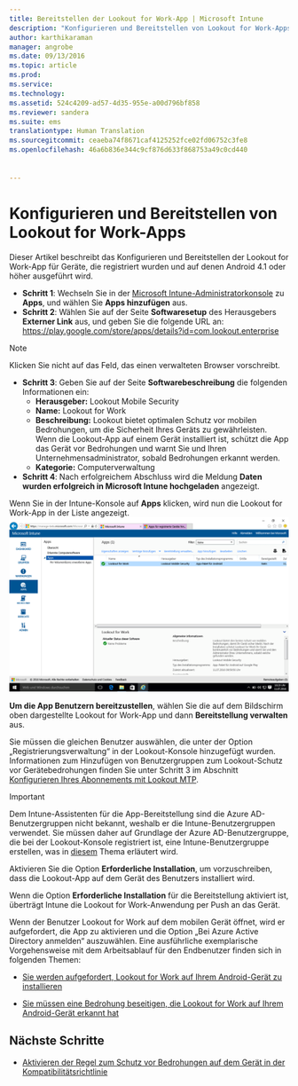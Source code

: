 ```yaml
---
title: Bereitstellen der Lookout for Work-App | Microsoft Intune
description: "Konfigurieren und Bereitstellen von Lookout for Work-Apps für Android."
author: karthikaraman
manager: angrobe
ms.date: 09/13/2016
ms.topic: article
ms.prod: 
ms.service: 
ms.technology: 
ms.assetid: 524c4209-ad57-4d35-955e-a00d796bf858
ms.reviewer: sandera
ms.suite: ems
translationtype: Human Translation
ms.sourcegitcommit: ceaeba74f8671caf4125252fce02fd06752c3fe8
ms.openlocfilehash: 46a6b836e344c9cf876d633f868753a49c0cd440


---
```


# Konfigurieren und Bereitstellen von Lookout for Work-Apps
Dieser Artikel beschreibt das Konfigurieren und Bereitstellen der Lookout for Work-App für Geräte, die registriert wurden und auf denen Android 4.1 oder höher ausgeführt wird.

* **Schritt 1**: Wechseln Sie in der [Microsoft Intune-Administratorkonsole](https://manage.microsoft.com) zu **Apps**, und wählen Sie **Apps hinzufügen** aus.   
* **Schritt 2**: Wählen Sie auf der Seite **Softwaresetup** des Herausgebers **Externer Link** aus, und geben Sie die folgende URL an: https://play.google.com/store/apps/details?id=com.lookout.enterprise
>[!NOTE]
>Klicken Sie nicht auf das Feld, das einen verwalteten Browser vorschreibt.

* **Schritt 3**: Geben Sie auf der Seite **Softwarebeschreibung** die folgenden Informationen ein:
  * **Herausgeber:** Lookout Mobile Security
  * **Name:**   Lookout for Work
  * **Beschreibung:** Lookout bietet optimalen Schutz vor mobilen Bedrohungen, um die Sicherheit Ihres Geräts zu gewährleisten. Wenn die Lookout-App auf einem Gerät installiert ist, schützt die App das Gerät vor Bedrohungen und warnt Sie und Ihren Unternehmensadministrator, sobald Bedrohungen erkannt werden.
  * **Kategorie:** Computerverwaltung
* **Schritt 4**: Nach erfolgreichem Abschluss wird die Meldung **Daten wurden erfolgreich in Microsoft Intune hochgeladen** angezeigt.

Wenn Sie in der Intune-Konsole auf **Apps** klicken, wird nun die Lookout for Work-App in der Liste angezeigt. ![Screenshot der Seite „Apps“ in der Intune-Administratorkonsole mit der Lookout for Work-App in der Liste](../media/mtp/lookout-app-listed-intune-console.png)

**Um die App Benutzern bereitzustellen**, wählen Sie die auf dem Bildschirm oben dargestellte Lookout for Work-App und dann **Bereitstellung verwalten** aus.

Sie müssen die gleichen Benutzer auswählen, die unter der Option „Registrierungsverwaltung“ in der Lookout-Konsole hinzugefügt wurden.  Informationen zum Hinzufügen von Benutzergruppen zum Lookout-Schutz vor Gerätebedrohungen finden Sie unter Schritt 3 im Abschnitt [Konfigurieren Ihres Abonnements mit Lookout MTP](set-up-your-subscription-with-lookout-mtp#configure-your-subscription-with-lookout-mtp).
>[!IMPORTANT]
> Dem Intune-Assistenten für die App-Bereitstellung sind die Azure AD-Benutzergruppen nicht bekannt, weshalb er die Intune-Benutzergruppen verwendet. Sie müssen daher auf Grundlage der Azure AD-Benutzergruppe, die bei der Lookout-Konsole registriert ist, eine Intune-Benutzergruppe erstellen, was in [diesem](plan-your-user-and-device-groups.md) Thema erläutert wird.

Aktivieren Sie die Option **Erforderliche Installation**, um vorzuschreiben, dass die Lookout-App auf dem Gerät des Benutzers installiert wird.


Wenn die Option **Erforderliche Installation** für die Bereitstellung aktiviert ist, überträgt Intune die Lookout for Work-Anwendung per Push an das Gerät.   

Wenn der Benutzer Lookout for Work auf dem mobilen Gerät öffnet, wird er aufgefordert, die App zu aktivieren und die Option „Bei Azure Active Directory anmelden“ auszuwählen. Eine ausführliche exemplarische Vorgehensweise mit dem Arbeitsablauf für den Endbenutzer finden sich in folgenden Themen:

* [Sie werden aufgefordert, Lookout for Work auf Ihrem Android-Gerät zu installieren](http://docs.microsoft.com/intune/enduser/you-are-prompted-to-install-lookout-for-work-android)

* [Sie müssen eine Bedrohung beseitigen, die Lookout for Work auf Ihrem Android-Gerät erkannt hat](http://docs.microsoft.com/intune/enduser/you-need-to-resolve-a-threat-found-by-lookout-for-work-android)

## Nächste Schritte
* [Aktivieren der Regel zum Schutz vor Bedrohungen auf dem Gerät in der Kompatibilitätsrichtlinie](enable-device-threat-protection-rule-in-compliance-policy.md)



<!--HONumber=Sep16_HO4-->


